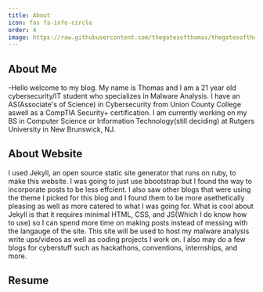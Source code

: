 ```yaml
---
title: About
icon: fas fa-info-circle
order: 4
image: https://raw.githubusercontent.com/thegatesofthomas/thegatesofthomas.github.io/main/assets/img/me.png
---
```

## About Me
 -Hello welcome to my blog. My name is Thomas and I am a 21 year old cybersecurity/IT student who specializes in Malware Analysis. I have an AS(Associate's of Science) in Cybersecurity from Union County College aswell as a CompTIA Security+ certification. I am currently working on my BS in Computer Science or Information Technology(still deciding) at Rutgers University in New Brunswick, NJ. 
## About Website
I used Jekyll, an open source static site generator that runs on ruby, to make this website. I was going to just use bbootstrap but I found the way to incorporate posts to be less effcient. I also saw other blogs that were using the theme I picked for this blog and I found them to be more asethetically pleasing as well as more catered to what I was going for. What is cool about Jekyll is that it requires minimal HTML, CSS, and JS(Which I do know how to use) so I can spend more time on making posts instead of messing with the langauge of the site. This site will be used to host my malware analysis write ups/videos as well as coding projects I work on. I also may do a few blogs for cyberstuff such as hackathons, conventions, internships, and more. 
## Resume 
<object data="/assets/docs/resume.pdf" width="1000" height="1000" type="application/pdf"></object>
